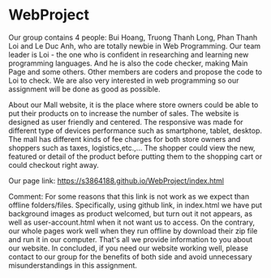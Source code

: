 # WebProject
Our group contains 4 people: Bui Hoang, Truong Thanh Long, Phan Thanh Loi and Le Duc Anh, who are totally newbie in Web Programming. Our team leader is Loi - the one who is confident in researching and learning new programming languages. And he is also the code checker, making Main Page and some others. Other members are coders and propose the code to Loi to check. We are also very interested in web programming so our assignment will be done as good as possible.

About our Mall website, it is the place where store owners could be able to put their products on to increase the number of sales. The website is designed as user friendly and centered. The responsive was made for different type of devices performance such as smartphone, tablet, desktop. The mall has different kinds of fee charges for both store owners and shoppers such as taxes, logistics,etc.,... The shopper could view the new, featured or detail of the product before putting them to the shopping cart or could checkout right away.

Our page link: https://s3864188.github.io/WebProject/index.html

Comment:
For some reasons that this link is not work as we expect than offline folders/files. Specifically, using github link, in index.html we have put background images as product welcomed, but turn out it not appears, as well as user-account.html when it not want us to access. On the contrary, our whole pages work well when they run offline by download their zip file and run it in our computer. That's all we provide information to you about our website. In concluded, if you need our website working well, please contact to our group for the benefits of both side and avoid unnecessary misunderstandings in this assignment.
